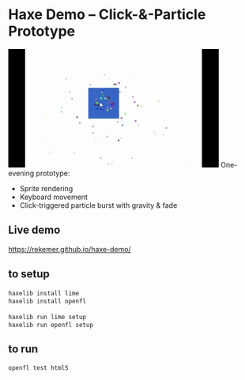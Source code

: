# Haxe Demo – Click-&-Particle Prototype
![gif](demo.gif)
One-evening prototype:

- Sprite rendering
- Keyboard movement
- Click-triggered particle burst with gravity & fade
## Live demo
https://rekemer.github.io/haxe-demo/

## to setup
```
haxelib install lime
haxelib install openfl

haxelib run lime setup
haxelib run openfl setup
```
## to run
```
openfl test html5 
```